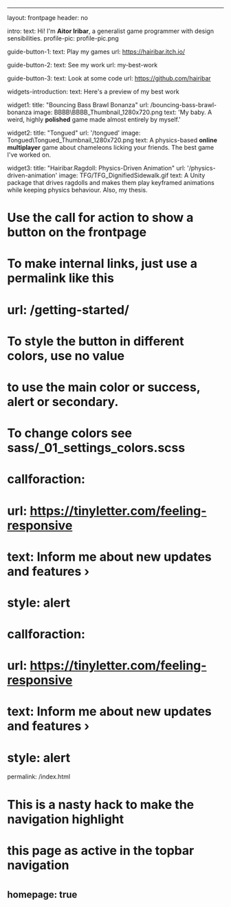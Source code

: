 ---

layout: frontpage
header: no

intro:
  text: Hi! I'm <strong>Aitor Iribar</strong>, a generalist game programmer with design sensibilities.
  profile-pic: profile-pic.png

guide-button-1:
  text: Play my games
  url: https://hairibar.itch.io/

guide-button-2:
  text: See my work
  url: my-best-work

guide-button-3:
  text: Look at some code
  url: https://github.com/hairibar

widgets-introduction:
  text: Here's a preview of my best work

widget1:
  title: "Bouncing Bass Brawl Bonanza"
  url: /bouncing-bass-brawl-bonanza
  image: BBBB\BBBB_Thumbnail_1280x720.png
  text: 'My baby. A weird, highly <strong>polished</strong> game made almost entirely by myself.'

widget2:
  title: "Tongued"
  url: '/tongued'
  image: Tongued\Tongued_Thumbnail_1280x720.png
  text: A physics-based <strong>online multiplayer</strong> game about chameleons licking your friends. The best game I've worked on.

widget3:
  title: "Hairibar.Ragdoll: Physics-Driven Animation"
  url: '/physics-driven-animation'
  image: TFG/TFG_DignifiedSidewalk.gif
  text: A Unity package that drives ragdolls and makes them play keyframed animations while keeping physics behaviour. Also, my thesis.

#
# Use the call for action to show a button on the frontpage
#
# To make internal links, just use a permalink like this
# url: /getting-started/
#
# To style the button in different colors, use no value
# to use the main color or success, alert or secondary.
# To change colors see sass/_01_settings_colors.scss
#


# callforaction:
#   url: https://tinyletter.com/feeling-responsive
#   text: Inform me about new updates and features ›
#   style: alert



# callforaction:
#   url: https://tinyletter.com/feeling-responsive
#   text: Inform me about new updates and features ›
#   style: alert

permalink: /index.html


#
# This is a nasty hack to make the navigation highlight
# this page as active in the topbar navigation
#
homepage: true
---